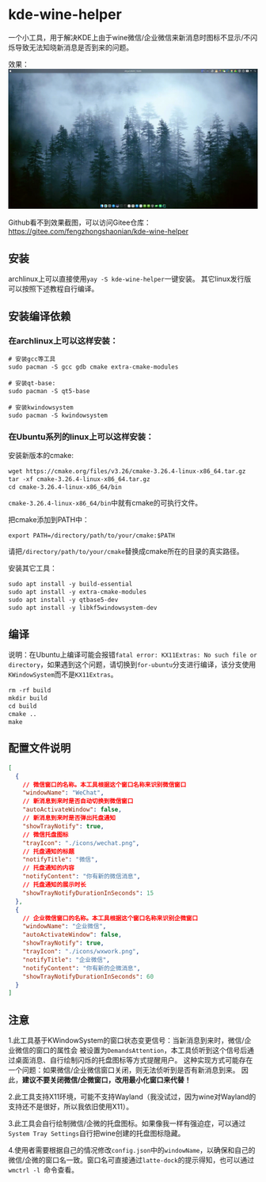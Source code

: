 # kde-wine-helper

一个小工具，用于解决KDE上由于wine微信/企业微信来新消息时图标不显示/不闪烁导致无法知晓新消息是否到来的问题。

效果：
![screenshot](./screenshot/screenshot.gif)

Github看不到效果截图，可以访问Gitee仓库：https://gitee.com/fengzhongshaonian/kde-wine-helper

## 安装
archlinux上可以直接使用`yay -S kde-wine-helper`一键安装。
其它linux发行版可以按照下述教程自行编译。

## 安装编译依赖
### 在archlinux上可以这样安装：
```shell
# 安装gcc等工具
sudo pacman -S gcc gdb cmake extra-cmake-modules

# 安装qt-base:
sudo pacman -S qt5-base 

# 安装kwindowsystem
sudo pacman -S kwindowsystem
```
### 在Ubuntu系列的linux上可以这样安装：

安装新版本的cmake:
```shell
wget https://cmake.org/files/v3.26/cmake-3.26.4-linux-x86_64.tar.gz
tar -xf cmake-3.26.4-linux-x86_64.tar.gz
cd cmake-3.26.4-linux-x86_64/bin
```

`cmake-3.26.4-linux-x86_64/bin`中就有cmake的可执行文件。

把cmake添加到PATH中：
```shell
export PATH=/directory/path/to/your/cmake:$PATH
```
请把`/directory/path/to/your/cmake`替换成cmake所在的目录的真实路径。

安装其它工具：
```shell
sudo apt install -y build-essential
sudo apt install -y extra-cmake-modules
sudo apt install -y qtbase5-dev
sudo apt install -y libkf5windowsystem-dev
```


## 编译
说明：在Ubuntu上编译可能会报错`fatal error: KX11Extras: No such file or directory`，如果遇到这个问题，请切换到`for-ubuntu`分支进行编译，该分支使用`KWindowSystem`而不是`KX11Extras`。
```shell
rm -rf build
mkdir build
cd build
cmake ..
make
```

## 配置文件说明
```json
[
  {
    // 微信窗口的名称。本工具根据这个窗口名称来识别微信窗口
    "windowName": "WeChat",
    // 新消息到来时是否自动切换到微信窗口
    "autoActivateWindow": false,
    // 新消息到来时是否弹出托盘通知
    "showTrayNotify": true,
    // 微信托盘图标
    "trayIcon": "./icons/wechat.png",
    // 托盘通知的标题
    "notifyTitle": "微信",
    // 托盘通知的内容
    "notifyContent": "你有新的微信消息",
    // 托盘通知的展示时长
    "showTrayNotifyDurationInSeconds": 15
  },
  {
    // 企业微信窗口的名称。本工具根据这个窗口名称来识别企微窗口
    "windowName": "企业微信",
    "autoActivateWindow": false,
    "showTrayNotify": true,
    "trayIcon": "./icons/wxwork.png",
    "notifyTitle": "企业微信",
    "notifyContent": "你有新的企微消息",
    "showTrayNotifyDurationInSeconds": 60
  }
]
```

## 注意
1.此工具基于KWindowSystem的窗口状态变更信号：当新消息到来时，微信/企业微信的窗口的属性会
被设置为`DemandsAttention`，本工具侦听到这个信号后通过桌面消息、自行绘制闪烁的托盘图标等方式提醒用户。
这种实现方式可能存在一个问题：如果微信/企业微信窗口关闭，则无法侦听到是否有新消息到来。
因此，**建议不要关闭微信/企微窗口，改用最小化窗口来代替！**

2.此工具支持X11环境，可能不支持Wayland（我没试过，因为wine对Wayland的支持还不是很好，所以我依旧使用X11）。

3.此工具会自行绘制微信/企微的托盘图标。如果像我一样有强迫症，可以通过`System Tray Settings`自行把wine创建的托盘图标隐藏。

4.使用者需要根据自己的情况修改`config.json`中的`windowName`，以确保和自己的微信/企微的窗口名一致。窗口名可直接通过`latte-dock`的提示得知，也可以通过`wmctrl -l `命令查看。